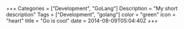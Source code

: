 +++
Categories = ["Development", "GoLang"]
Description = "My short description"
Tags = ["Development", "golang"]
color = "green"
icon = "heart"
title = "Go is cool"
date = 2014-08-09T05:04:40Z
+++